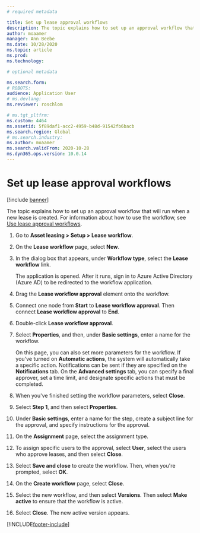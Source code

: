 ```yaml
---
# required metadata

title: Set up lease approval workflows
description: The topic explains how to set up an approval workflow that will run when a new lease is created.
author: moaamer
manager: Ann Beebe
ms.date: 10/28/2020
ms.topic: article
ms.prod: 
ms.technology: 

# optional metadata

ms.search.form: 
# ROBOTS: 
audience: Application User
# ms.devlang: 
ms.reviewer: roschlom

# ms.tgt_pltfrm: 
ms.custom: 4464
ms.assetid: 5f89daf1-acc2-4959-b48d-91542fb6bacb
ms.search.region: Global
# ms.search.industry: 
ms.author: moaamer
ms.search.validFrom: 2020-10-28
ms.dyn365.ops.version: 10.0.14
---
```


# Set up lease approval workflows

[!include [banner](../includes/banner.md)]

The topic explains how to set up an approval workflow that will run when a new lease is created. For information about how to use the workflow, see [Use lease approval workflows](use-create-lease-wrkflw.md). 

1. Go to **Asset leasing \> Setup \> Lease workflow**.
2. On the **Lease workflow** page, select **New**.
3. In the dialog box that appears, under **Workflow type**, select the **Lease workflow** link.

    The application is opened. After it runs, sign in to Azure Active Directory (Azure AD) to be redirected to the workflow application.

4. Drag the **Lease workflow approval** element onto the workflow.
5. Connect one node from **Start** to **Lease workflow approval**. Then connect **Lease workflow approval** to **End**.
6. Double-click **Lease workflow approval**.
7. Select **Properties**, and then, under **Basic settings**, enter a name for the workflow.

    On this page, you can also set more parameters for the workflow. If you've turned on **Automatic actions**, the system will automatically take a specific action. Notifications can be sent if they are specified on the **Notifications** tab. On the **Advanced settings** tab, you can specify a final approver, set a time limit, and designate specific actions that must be completed.

8. When you've finished setting the workflow parameters, select **Close**.
9. Select **Step 1**, and then select **Properties**.
10. Under **Basic settings**, enter a name for the step, create a subject line for the approval, and specify instructions for the approval.
11. On the **Assignment** page, select the assignment type.
12. To assign specific users to the approval, select **User**, select the users who approve leases, and then select **Close**.
13. Select **Save and close** to create the workflow. Then, when you're prompted, select **OK**.
14. On the **Create workflow** page, select **Close**.
14. Select the new workflow, and then select **Versions**. Then select **Make active** to ensure that the workflow is active.
15. Select **Close**. The new active version appears.


[!INCLUDE[footer-include](../../includes/footer-banner.md)]